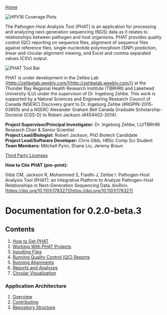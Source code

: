 [Home](https://chgibb.github.io/PHATDocs/)

![HPV16 Coverage Plots](https://chgibb.github.io//PHATDocs/docs/releases/0.1.0-beta.1/covHPV16white.png)

The Pathogen-Host Analysis Tool (PHAT) is an application for processing and analyzing next-generation sequencing (NGS) data as it relates to relationships between pathogen and host organisms. PHAT provides quality control (QC) reporting on sequence files, alignment of sequence files against reference files, single-nucleotide polymorphism (SNP) prediction, linear and circular alignment viewing, and Excel and comma separated values (CSV) output.

![PHAT Tool Bar](https://chgibb.github.io//PHATDocs/docs/releases/0.2.0-beta.3/PHATtoolbar.png)

PHAT is under development in the Zehbe Lab ([http://zehbelab.weebly.com/](http://zehbelab.weebly.com/)) at the Thunder Bay Regional Health Research Institute (TBRHRI) and Lakehead University (LU) under the supervison of Dr. Ingeborg Zehbe. This work is supported by a Natural Sciences and Engineering Research Council of Canada (NSERC) Discovery grant to Dr. Ingeborg Zehbe (#RGPIN-2015-03855) and a NSERC Alexander Graham Bell Canada Graduate Scholarship-Doctoral (CGS-D) to Robert Jackson (#454402-2014).

**Project Supervisor/Principal Investigator:** Dr. Ingeborg Zehbe, LU/TBRHRI Research Chair & Senior Scientist    
**Project Lead/Biologist:** Robert Jackson, PhD Biotech Candidate    
**Project Lead/Software Developer:** Chris Gibb, HBSc Comp Sci Student  
**Team Members:** Mitchell Pynn, Shane Liu, Jeremy Braun

[Third Party Licenses](https://chgibb.github.io/PHATDocs/docs/releases/0.2.0-beta.3/thirdParty)

**How to Cite PHAT (pre-print):**

Gibb CM, Jackson R, Mohammed S, Fiaidhi J, Zehbe I. Pathogen-Host Analysis Tool (PHAT): an Integrative Platform to Analyze Pathogen-Host Relationships in Next-Generation Sequencing Data. bioRxiv. [https://doi.org/10.1101/178327](https://doi.org/10.1101/178327)

# Documentation for 0.2.0-beta.3
## Contents
1. [How to Get PHAT](https://chgibb.github.io/PHATDocs/docs/releases/0.2.0-beta.3/howToGetPHAT)
2. [Working With PHAT Projects](https://chgibb.github.io/PHATDocs/docs/releases/0.2.0-beta.3/projects)
3. [Inputting Files](https://chgibb.github.io/PHATDocs/docs/releases/0.2.0-beta.3/inputtingFiles)
4. [Running Quality Control (QC) Reports](https://chgibb.github.io/PHATDocs/docs/releases/0.2.0-beta.3/QCReports)
5. [Running Alignments](https://chgibb.github.io/PHATDocs/docs/releases/0.2.0-beta.3/runningAlignments)
6. [Reports and Analyses](https://chgibb.github.io/PHATDocs/docs/releases/0.2.0-beta.3/reportsAndAnalyses)
7. [Circular Visualization](https://chgibb.github.io/PHATDocs/docs/releases/0.2.0-beta.3/circularVisualization)

### Application Architecture
1. [Overview](https://chgibb.github.io/PHATDocs/docs/releases/0.2.0-beta.3/archOverview)
2. [Contributing](https://chgibb.github.io/PHATDocs/docs/releases/0.2.0-beta.3/contributingGuide)
3. [Repository Structure](https://chgibb.github.io/PHATDocs/docs/releases/0.2.0-beta.3/repoStructure)
